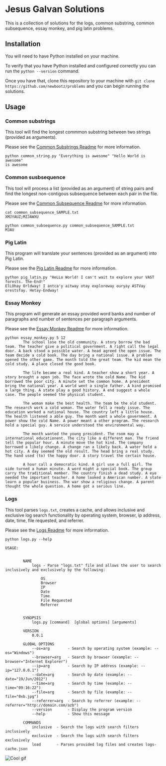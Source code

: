 # Jesus Galvan Solutions

This is a collection of solutions for the logs, common substring, common subsequence, essay monkey, and pig latin problems.


## Installation

You will need to have Python installed on your machine.

To verify that you have Python installed and configured correctly you can run the ```python --version``` command.

Once you have that, clone this repository to your machine with ```git clone https://github.com/newbootz/problems``` and you can begin running the solutions.

## Usage


### Common substrings

This tool will find the longest commmon substring between two strings (provided as arguments).

Please see the [Common Substrings Readme](https://github.com/newbootz/problems/blob/master/CommonStrings.md) for more information.
```
python common_string.py "Everything is awesome" "Hello World is awesome"
is awesome
```

### Common susbsequence

This tool will process a list (provided as an argument) of string pairs and find the longest non-contigous subsequence between each pair in the file.

Please see the [Common Subsequence Readme](https://github.com/newbootz/problems/blob/master/CommonSubsequence.md) for more information.

```
cat common_subsequence_SAMPLE.txt
XMJYAUZ;MZJAWXU

python common_subsequence.py common_subsequence_SAMPLE.txt
MJAU
```

### Pig Latin

This program will translate your sentences (provided as an argument) into Pig Latin.

Please see the [Pig Latin Readme](https://github.com/newbootz/problems/blob/master/PigLatin.md) for more information.

```
python pig_latin.py "HeLLo World! I can't wait to explore your VAST forests. The-End!"
ElLOhay Orldway! I antca'y aitway otay exploreway ouryay ASTVay orestsfay. Hetay-Endway!
```


### Essay Monkey

This program will generate an essay provided word banks and number of paragraphs and number of sentences per paragraph arguments.

Please see the [Essay Monkey Readme](https://github.com/newbootz/problems/blob/master/EssayMonkey.md) for more information.
```
python essay_monkey.py 5 12
        The school lose the old community. A story borrow the bad team. The teacher give a political government. A right call the legal door. A back stood a possible water. A head agreed the open issue. The team decide a cold book. The day bring a national issue. A problem opened the other game. The month told the great team. The kid mean the cold study. A place closed the good book.

        The life became a real kind. A teacher show a short year. A story brought a open job. The face wrote the cold Name. The kid borrowed the poor city. A minute set the common home. A president bring the national year. A world went a single father. A kind promised a large thing. A state play a good history. A end suggest a whole case. The people seemed the physical student.

        The woman make the best health. The team be the old student. The research work a cold woman. The water fell a ready issue. The education worked a national house. The country left a little house. The health listened a able guy. The month want a whole government. A power show the cold Name. A power meant a other program. The research hold a special guy. A service understood the environmental way.

        The month wanted the young president. The room may a international educationent. The city like a different man. The friend tell the popular hour. A minute move the hot kind. The company borrowed a likely change. A change ran a likely back. A water held a hot city. A day seemed the old result. The head bring a real study. The hand used (to) the happy door. A story travel the certain house.

        A hour call a democratic kind. A girl use a full girl. The side turned a human minute. A word might a special book. The group carry the traditional member. The country finish a dead study. A eye needed the important teacher. A home looked a American number. A state learn a popular business. The war show a religious change. A parent thought the whole question. A home got a serious line.

```

### Logs

This tool parses `logs.txt`, creates a cache, and allows inclusive and exclusive log search functionality by operating system, browser, ip address, date, time, file requested, and referrer.

Please see the [Logs Readme](https://github.com/newbootz/problems/blob/master/Logs.md) for more information.

```
python logs.py --help

USAGE:


        NAME
            logs - Parse "logs.txt" file and allows the user to search inclusively and exclusively by the following:

                OS
                Browser
                IP
                Date
                Time
                File Requested
                Referrer


        SYNOPSIS
            logs.py [command]  [global options] [arguments]

        VERSION
            0.0.1

        GLOBAL OPTIONS
            --os=arg        - Search by operating system (example: --os="Windows")
            --browser=arg   - Search by browser (example: --browser="Internet Explorer")
            --ip=arg        - Search by IP address (example: --ip="127.0.0.1")
            --date=arg      - Search by date (example: --date="19/Jun/2012")
            --time=arg      - Search by time (example: --time="09:16:22")
            --file=arg      - Search by file (example: --file="0xb.jpg")
            --referrer=arg  - Search by referrer (example: --referrer="http://domain.com/azb")
            --version       - Display the program version
            --help          - Show this message

        COMMANDS
            inclusive  - Search the logs with search filters inclusively
            exclusive  - Search the logs with search filters exclusively
            load       - Parses provided log files and creates logs-cache.json

```

![Cool gif](images/demo.gif)
